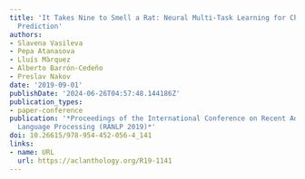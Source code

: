 ```yaml
---
title: 'It Takes Nine to Smell a Rat: Neural Multi-Task Learning for Check-Worthiness
  Prediction'
authors:
- Slavena Vasileva
- Pepa Atanasova
- Lluís Màrquez
- Alberto Barrón-Cedeño
- Preslav Nakov
date: '2019-09-01'
publishDate: '2024-06-26T04:57:48.144186Z'
publication_types:
- paper-conference
publication: '*Proceedings of the International Conference on Recent Advances in Natural
  Language Processing (RANLP 2019)*'
doi: 10.26615/978-954-452-056-4_141
links:
- name: URL
  url: https://aclanthology.org/R19-1141
---
```

